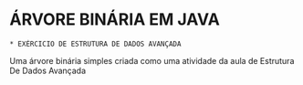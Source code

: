 # ÁRVORE BINÁRIA EM JAVA
	* EXÉRCICIO DE ESTRUTURA DE DADOS AVANÇADA
Uma árvore binária simples criada como uma atividade da aula de Estrutura De Dados Avançada
